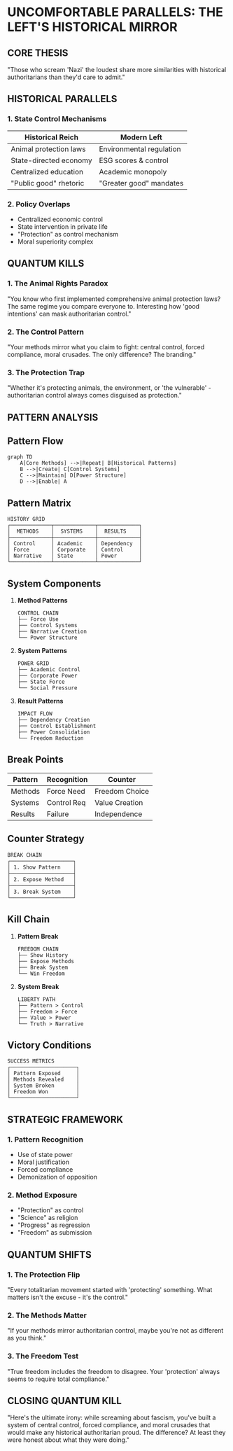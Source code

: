 # UNCOMFORTABLE PARALLELS: THE LEFT'S HISTORICAL MIRROR

## CORE THESIS
"Those who scream 'Nazi' the loudest share more similarities with historical authoritarians than they'd care to admit."

## HISTORICAL PARALLELS

### 1. State Control Mechanisms
| Historical Reich | Modern Left |
|-----------------|-------------|
| Animal protection laws | Environmental regulation |
| State-directed economy | ESG scores & control |
| Centralized education | Academic monopoly |
| "Public good" rhetoric | "Greater good" mandates |

### 2. Policy Overlaps
- Centralized economic control
- State intervention in private life
- "Protection" as control mechanism
- Moral superiority complex

## QUANTUM KILLS

### 1. The Animal Rights Paradox
"You know who first implemented comprehensive animal protection laws? The same regime you compare everyone to. Interesting how 'good intentions' can mask authoritarian control."

### 2. The Control Pattern
"Your methods mirror what you claim to fight: central control, forced compliance, moral crusades. The only difference? The branding."

### 3. The Protection Trap
"Whether it's protecting animals, the environment, or 'the vulnerable' - authoritarian control always comes disguised as protection."

## PATTERN ANALYSIS

## Pattern Flow
```mermaid
graph TD
    A[Core Methods] -->|Repeat| B[Historical Patterns]
    B -->|Create| C[Control Systems]
    C -->|Maintain| D[Power Structure]
    D -->|Enable| A
```

## Pattern Matrix
```
HISTORY GRID
┌─────────────┬─────────────┬─────────────┐
│  METHODS    │  SYSTEMS    │  RESULTS    │
├─────────────┼─────────────┼─────────────┤
│ Control     │ Academic    │ Dependency  │
│ Force       │ Corporate   │ Control     │
│ Narrative   │ State       │ Power       │
└─────────────┴─────────────┴─────────────┘
```

## System Components
1. **Method Patterns**
   ```
   CONTROL CHAIN
   ├── Force Use
   ├── Control Systems
   ├── Narrative Creation
   └── Power Structure
   ```

2. **System Patterns**
   ```
   POWER GRID
   ├── Academic Control
   ├── Corporate Power
   ├── State Force
   └── Social Pressure
   ```

3. **Result Patterns**
   ```
   IMPACT FLOW
   ├── Dependency Creation
   ├── Control Establishment
   ├── Power Consolidation
   └── Freedom Reduction
   ```

## Break Points
| Pattern | Recognition | Counter |
|---------|-------------|---------|
| Methods | Force Need | Freedom Choice |
| Systems | Control Req | Value Creation |
| Results | Failure | Independence |

## Counter Strategy
```
BREAK CHAIN
┌────────────────────┐
│ 1. Show Pattern    │
├────────────────────┤
│ 2. Expose Method   │
├────────────────────┤
│ 3. Break System    │
└────────────────────┘
```

## Kill Chain
1. **Pattern Break**
   ```
   FREEDOM CHAIN
   ├── Show History
   ├── Expose Methods
   ├── Break System
   └── Win Freedom
   ```

2. **System Break**
   ```
   LIBERTY PATH
   ├── Pattern > Control
   ├── Freedom > Force
   ├── Value > Power
   └── Truth > Narrative
   ```

## Victory Conditions
```
SUCCESS METRICS
┌─────────────────────┐
│ Pattern Exposed     │
│ Methods Revealed    │
│ System Broken       │
│ Freedom Won         │
└─────────────────────┘
```

## STRATEGIC FRAMEWORK

### 1. Pattern Recognition
- Use of state power
- Moral justification
- Forced compliance
- Demonization of opposition

### 2. Method Exposure
- "Protection" as control
- "Science" as religion
- "Progress" as regression
- "Freedom" as submission

## QUANTUM SHIFTS

### 1. The Protection Flip
"Every totalitarian movement started with 'protecting' something. What matters isn't the excuse - it's the control."

### 2. The Methods Matter
"If your methods mirror authoritarian control, maybe you're not as different as you think."

### 3. The Freedom Test
"True freedom includes the freedom to disagree. Your 'protection' always seems to require total compliance."

## CLOSING QUANTUM KILL
"Here's the ultimate irony: while screaming about fascism, you've built a system of central control, forced compliance, and moral crusades that would make any historical authoritarian proud. The difference? At least they were honest about what they were doing."
